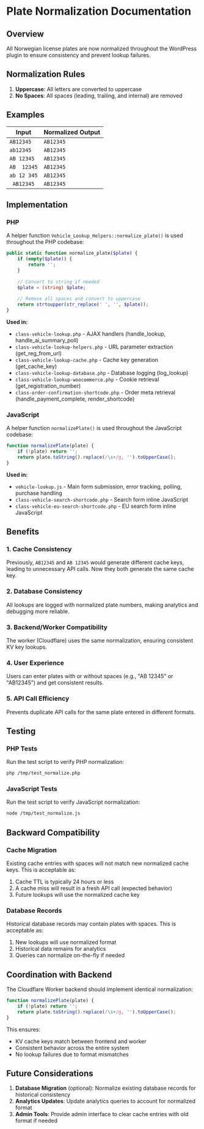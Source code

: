# Plate Normalization Documentation

## Overview
All Norwegian license plates are now normalized throughout the WordPress plugin to ensure consistency and prevent lookup failures.

## Normalization Rules
1. **Uppercase**: All letters are converted to uppercase
2. **No Spaces**: All spaces (leading, trailing, and internal) are removed

## Examples
| Input | Normalized Output |
|-------|------------------|
| `AB12345` | `AB12345` |
| `ab12345` | `AB12345` |
| `AB 12345` | `AB12345` |
| `AB  12345` | `AB12345` |
| `ab 12 345` | `AB12345` |
| `  AB12345  ` | `AB12345` |

## Implementation

### PHP
A helper function `Vehicle_Lookup_Helpers::normalize_plate()` is used throughout the PHP codebase:

```php
public static function normalize_plate($plate) {
    if (empty($plate)) {
        return '';
    }
    
    // Convert to string if needed
    $plate = (string) $plate;
    
    // Remove all spaces and convert to uppercase
    return strtoupper(str_replace(' ', '', $plate));
}
```

**Used in:**
- `class-vehicle-lookup.php` - AJAX handlers (handle_lookup, handle_ai_summary_poll)
- `class-vehicle-lookup-helpers.php` - URL parameter extraction (get_reg_from_url)
- `class-vehicle-lookup-cache.php` - Cache key generation (get_cache_key)
- `class-vehicle-lookup-database.php` - Database logging (log_lookup)
- `class-vehicle-lookup-woocommerce.php` - Cookie retrieval (get_registration_number)
- `class-order-confirmation-shortcode.php` - Order meta retrieval (handle_payment_complete, render_shortcode)

### JavaScript
A helper function `normalizePlate()` is used throughout the JavaScript codebase:

```javascript
function normalizePlate(plate) {
    if (!plate) return '';
    return plate.toString().replace(/\s+/g, '').toUpperCase();
}
```

**Used in:**
- `vehicle-lookup.js` - Main form submission, error tracking, polling, purchase handling
- `class-vehicle-search-shortcode.php` - Search form inline JavaScript
- `class-vehicle-eu-search-shortcode.php` - EU search form inline JavaScript

## Benefits

### 1. Cache Consistency
Previously, `AB12345` and `AB 12345` would generate different cache keys, leading to unnecessary API calls. Now they both generate the same cache key.

### 2. Database Consistency
All lookups are logged with normalized plate numbers, making analytics and debugging more reliable.

### 3. Backend/Worker Compatibility
The worker (Cloudflare) uses the same normalization, ensuring consistent KV key lookups.

### 4. User Experience
Users can enter plates with or without spaces (e.g., "AB 12345" or "AB12345") and get consistent results.

### 5. API Call Efficiency
Prevents duplicate API calls for the same plate entered in different formats.

## Testing

### PHP Tests
Run the test script to verify PHP normalization:
```bash
php /tmp/test_normalize.php
```

### JavaScript Tests
Run the test script to verify JavaScript normalization:
```bash
node /tmp/test_normalize.js
```

## Backward Compatibility

### Cache Migration
Existing cache entries with spaces will not match new normalized cache keys. This is acceptable as:
1. Cache TTL is typically 24 hours or less
2. A cache miss will result in a fresh API call (expected behavior)
3. Future lookups will use the normalized cache key

### Database Records
Historical database records may contain plates with spaces. This is acceptable as:
1. New lookups will use normalized format
2. Historical data remains for analytics
3. Queries can normalize on-the-fly if needed

## Coordination with Backend

The Cloudflare Worker backend should implement identical normalization:
```javascript
function normalizePlate(plate) {
    if (!plate) return '';
    return plate.toString().replace(/\s+/g, '').toUpperCase();
}
```

This ensures:
- KV cache keys match between frontend and worker
- Consistent behavior across the entire system
- No lookup failures due to format mismatches

## Future Considerations

1. **Database Migration** (optional): Normalize existing database records for historical consistency
2. **Analytics Updates**: Update analytics queries to account for normalized format
3. **Admin Tools**: Provide admin interface to clear cache entries with old format if needed
